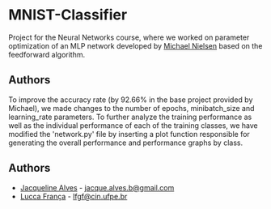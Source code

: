# MNIST-Classifier

Project for the Neural Networks course, where we worked on parameter optimization of an MLP network developed by [Michael Nielsen](https://github.com/MichalDanielDobrzanski/DeepLearningPython35) based on the feedforward algorithm.

## Authors

To improve the accuracy rate (by 92.66% in the base project provided by Michael), we made changes to the number of epochs, minibatch_size and learning_rate parameters. To further analyze the training performance as well as the individual performance of each of the training classes, we have modified the 'network.py' file by inserting a plot function responsible for generating the overall performance and performance graphs by class.

## Authors

- [Jacqueline Alves](https://github.com/jacquealvesb) - jacque.alves.b@gmail.com
- [Lucca França](https://github.com/luccafgf) - lfgf@cin.ufpe.br
